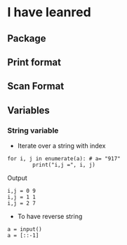# I have leanred

## Package

## Print format

## Scan Format

## Variables

### String variable

- Iterate over a string with index

```
for i, j in enumerate(a): # a= "917"
		print("i,j =", i, j)
```

Output

```
i,j = 0 9
i,j = 1 1
i,j = 2 7
```

- To have reverse string

```
a = input()
a = [::-1]
```
